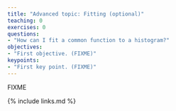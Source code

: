 ```yaml
---
title: "Advanced topic: Fitting (optional)"
teaching: 0
exercises: 0
questions:
- "How can I fit a common function to a histogram?"
objectives:
- "First objective. (FIXME)"
keypoints:
- "First key point. (FIXME)"
---
```

FIXME

{% include links.md %}
